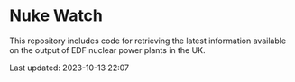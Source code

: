 # Nuke Watch

This repository includes code for retrieving the latest information available on the output of EDF nuclear power plants in the UK.

Last updated: 2023-10-13 22:07